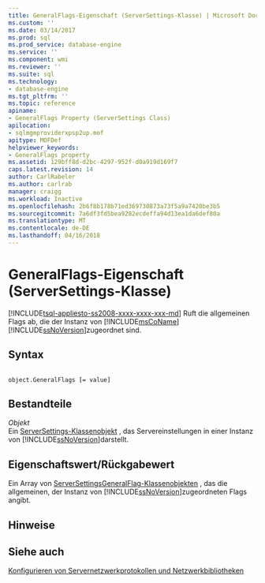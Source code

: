 ```yaml
---
title: GeneralFlags-Eigenschaft (ServerSettings-Klasse) | Microsoft Docs
ms.custom: ''
ms.date: 03/14/2017
ms.prod: sql
ms.prod_service: database-engine
ms.service: ''
ms.component: wmi
ms.reviewer: ''
ms.suite: sql
ms.technology:
- database-engine
ms.tgt_pltfrm: ''
ms.topic: reference
apiname:
- GeneralFlags Property (ServerSettings Class)
apilocation:
- sqlmgmproviderxpsp2up.mof
apitype: MOFDef
helpviewer_keywords:
- GeneralFlags property
ms.assetid: 129bff8d-d2bc-4297-952f-d0a919d169f7
caps.latest.revision: 14
author: CarlRabeler
ms.author: carlrab
manager: craigg
ms.workload: Inactive
ms.openlocfilehash: 2b6f8b178b71ed369730873a73f5a9a7420be3b5
ms.sourcegitcommit: 7a6df3fd5bea9282ecdeffa94d13ea1da6def80a
ms.translationtype: MT
ms.contentlocale: de-DE
ms.lasthandoff: 04/16/2018
---
```

# <a name="generalflags-property-serversettings-class"></a>GeneralFlags-Eigenschaft (ServerSettings-Klasse)
[!INCLUDE[tsql-appliesto-ss2008-xxxx-xxxx-xxx-md](../../../includes/tsql-appliesto-ss2008-xxxx-xxxx-xxx-md.md)]
  Ruft die allgemeinen Flags ab, die der Instanz von [!INCLUDE[msCoName](../../../includes/msconame-md.md)] [!INCLUDE[ssNoVersion](../../../includes/ssnoversion-md.md)]zugeordnet sind.  
  
## <a name="syntax"></a>Syntax  
  
```  
  
object.GeneralFlags [= value]  
```  
  
## <a name="parts"></a>Bestandteile  
 *Objekt*  
 Ein [ServerSettings-Klassenobjekt](../../../relational-databases/wmi-provider-configuration-classes/serversettings-class/serversettings-class.md) , das Servereinstellungen in einer Instanz von [!INCLUDE[ssNoVersion](../../../includes/ssnoversion-md.md)]darstellt.  
  
## <a name="property-valuereturn-value"></a>Eigenschaftswert/Rückgabewert  
 Ein Array von [ServerSettingsGeneralFlag-Klassenobjekten](../../../relational-databases/wmi-provider-configuration-classes/serversettingsgeneralflag-class/serversettingsgeneralflag-class.md) , das die allgemeinen, der Instanz von [!INCLUDE[ssNoVersion](../../../includes/ssnoversion-md.md)]zugeordneten Flags angibt.  
  
## <a name="remarks"></a>Hinweise  
  
## <a name="see-also"></a>Siehe auch  
 [Konfigurieren von Servernetzwerkprotokollen und Netzwerkbibliotheken](http://msdn.microsoft.com/library/ms177485\(v=sql.100\).aspx)  
  
  
